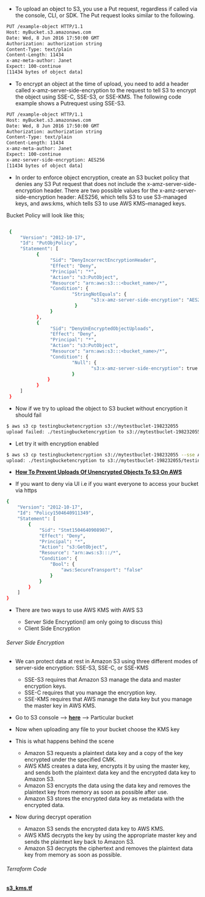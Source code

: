 * To upload an object to S3, you use a Put request, regardless if called via the console, CLI, or SDK. The Put request looks similar to the following.

```sh
PUT /example-object HTTP/1.1
Host: myBucket.s3.amazonaws.com
Date: Wed, 8 Jun 2016 17:50:00 GMT
Authorization: authorization string
Content-Type: text/plain
Content-Length: 11434
x-amz-meta-author: Janet
Expect: 100-continue
[11434 bytes of object data]
```

* To encrypt an object at the time of upload, you need to add a header called x-amz-server-side-encryption to the request to tell S3 to encrypt the object using SSE-C, SSE-S3, or SSE-KMS. The following code example shows a Putrequest using SSE-S3.

```sh
PUT /example-object HTTP/1.1
Host: myBucket.s3.amazonaws.com
Date: Wed, 8 Jun 2016 17:50:00 GMT
Authorization: authorization string  
Content-Type: text/plain
Content-Length: 11434
x-amz-meta-author: Janet
Expect: 100-continue
x-amz-server-side-encryption: AES256
[11434 bytes of object data]
```

* In order to enforce object encryption, create an S3 bucket policy that denies any S3 Put request that does not include the x-amz-server-side-encryption header. There are two possible values for the x-amz-server-side-encryption header: AES256, which tells S3 to use S3-managed keys, and aws:kms, which tells S3 to use AWS KMS–managed keys.

Bucket Policy will look like this;

```sh

 {
     "Version": "2012-10-17",
     "Id": "PutObjPolicy",
     "Statement": [
           {
                "Sid": "DenyIncorrectEncryptionHeader",
                "Effect": "Deny",
                "Principal": "*",
                "Action": "s3:PutObject",
                "Resource": "arn:aws:s3:::<bucket_name>/*",
                "Condition": {
                        "StringNotEquals": {
                               "s3:x-amz-server-side-encryption": "AES256"
                         }
                }
           },
           {
                "Sid": "DenyUnEncryptedObjectUploads",
                "Effect": "Deny",
                "Principal": "*",
                "Action": "s3:PutObject",
                "Resource": "arn:aws:s3:::<bucket_name>/*",
                "Condition": {
                        "Null": {
                               "s3:x-amz-server-side-encryption": true
                        }
               }
           }
     ]
 }
 ```

 * Now if we try to upload the object to S3 bucket without encryption it should fail

```sh
$ aws s3 cp testingbucketencryption s3://mytestbuclet-198232055
upload failed: ./testingbucketencryption to s3://mytestbuclet-198232055/testingbucketencryption An error occurred (AccessDenied) when calling the PutObject operation: Access Denied
```

* Let try it with encryption enabled

```sh
$ aws s3 cp testingbucketencryption s3://mytestbuclet-198232055 --sse AES256
upload: ./testingbucketencryption to s3://mytestbuclet-198232055/testingbucketencryption
```

* [**How To Prevent Uploads Of Unencrypted Objects To S3 On AWS**](https://aws.amazon.com/blogs/security/how-to-prevent-uploads-of-unencrypted-objects-to-amazon-s3/)

* If you want to deny via UI i.e if you want everyone to access your bucket via https

```sh
{
    "Version": "2012-10-17",
    "Id": "Policy1504640911349",
    "Statement": [
        {
            "Sid": "Stmt1504640908907",
            "Effect": "Deny",
            "Principal": "*",
            "Action": "s3:GetObject",
            "Resource": "arn:aws:s3:::/*",
            "Condition": {
                "Bool": {
                    "aws:SecureTransport": "false"
                }
            }
        }
    ]
}
```

* There are two ways to use AWS KMS with AWS S3

    * Server Side Encryption(I am only going to discuss this)
    * Client Side Encryption

###### Server Side Encryption

* We can protect data at rest in Amazon S3 using three different modes of server-side encryption: SSE-S3, SSE-C, or SSE-KMS

    * SSE-S3 requires that Amazon S3 manage the data and master encryption keys.
    * SSE-C requires that you manage the encryption key.
    * SSE-KMS requires that AWS manage the data key but you manage the master key in AWS KMS.


* Go to S3 console --> [**here**](https://s3.console.aws.amazon.com/s3) --> Particular bucket

* Now when uploading any file to your bucket choose the KMS key

* This is what happens behind the scene

    * Amazon S3 requests a plaintext data key and a copy of the key encrypted under the specified CMK.
    * AWS KMS creates a data key, encrypts it by using the master key, and sends both the plaintext data key and the encrypted data key to Amazon S3.
    * Amazon S3 encrypts the data using the data key and removes the plaintext key from memory as soon as possible after use.
    * Amazon S3 stores the encrypted data key as metadata with the encrypted data.

* Now during decrypt operation

    * Amazon S3 sends the encrypted data key to AWS KMS.
    * AWS KMS decrypts the key by using the appropriate master key and sends the plaintext key back to Amazon S3.
    * Amazon S3 decrypts the ciphertext and removes the plaintext data key from memory as soon as possible.

###### Terraform Code

[**s3_kms.tf**](https://github.com/rufilboy/100DaysOfDevOps/blob/main/Day%2024%20-How%20to%20encrypt%20S3%20Bucket%20using%20KMS/day24.tf)